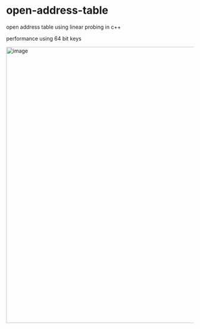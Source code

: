 # open-address-table
open address table using linear probing in c++ 

performance using 64 bit keys 

<img width="740" alt="image" src="https://github.com/user-attachments/assets/8ca33b10-5479-421d-8599-61509aabaec5">

